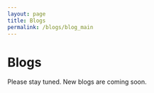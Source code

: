 ```yaml
---
layout: page
title: Blogs
permalink: /blogs/blog_main
---
```


# Blogs

Please stay tuned. New blogs are coming soon.
